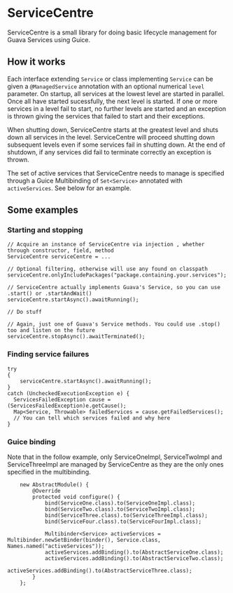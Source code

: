 # ServiceCentre

ServiceCentre is a small library for doing basic lifecycle management for Guava Services using Guice.

## How it works

Each interface extending `Service` or class implementing `Service` can be given a `@ManagedService` annotation with an optional numerical `level` parameter. On startup, all services at the lowest level are started in parallel. Once all have started sucessfully, the next level is started. If one or more services in a level fail to start, no further levels are started and an exception is thrown giving the services that failed to start and their exceptions.

When shutting down, ServiceCentre starts at the greatest level and shuts down all services in the level. ServiceCentre will proceed shutting down subsequent levels even if some services fail in shutting down. At the end of shutdown, if any services did fail to terminate correctly an exception is thrown.

The set of active services that ServiceCentre needs to manage is specified through a Guice Multibinding of `Set<Service>` annotated with `activeServices`. See below for an example.

## Some examples

### Starting and stopping
    // Acquire an instance of ServiceCentre via injection , whether through constructor, field, method
    ServiceCentre serviceCentre = ...
    
    // Optional filtering, otherwise will use any found on classpath
    serviceCentre.onlyIncludePackages("package.containing.your.services"); 
    
    // ServiceCentre actually implements Guava's Service, so you can use .start() or .startAndWait()
    serviceCentre.startAsync().awaitRunning();
    
    // Do stuff
    
    // Again, just one of Guava's Service methods. You could use .stop() too and listen on the future
    serviceCentre.stopAsync().awaitTerminated();
    
### Finding service failures

    try
    {
        serviceCentre.startAsync().awaitRunning();
    }
    catch (UncheckedExecutionException e) {
      ServicesFailedException cause = (ServicesFailedException)e.getCause();
      Map<Service, Throwable> failedServices = cause.getFailedServices();
      // You can tell which services failed and why here
    }
    
### Guice binding

Note that in the follow example, only ServiceOneImpl, ServiceTwoImpl and ServiceThreeImpl are managed by ServiceCentre as they are the only ones specified in the multibinding.

        new AbstractModule() {
            @Override
            protected void configure() {
                bind(ServiceOne.class).to(ServiceOneImpl.class);
                bind(ServiceTwo.class).to(ServiceTwoImpl.class);
                bind(ServiceThree.class).to(ServiceThreeImpl.class);
                bind(ServiceFour.class).to(ServiceFourImpl.class);

                Multibinder<Service> activeServices = Multibinder.newSetBinder(binder(), Service.class, Names.named("activeServices"));
                activeServices.addBinding().to(AbstractServiceOne.class);
                activeServices.addBinding().to(AbstractServiceTwo.class);
                activeServices.addBinding().to(AbstractServiceThree.class);
            }
        };
